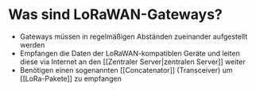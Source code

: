 # Was sind LoRaWAN-Gateways?
- Gateways müssen in regelmäßigen Abständen zueinander aufgestellt werden
- Empfangen die Daten der LoRaWAN-kompatiblen Geräte und leiten diese via Internet an den [[Zentraler Server|zentralen Server]] weiter
- Benötigen einen sogenannten [[Concatenator]] (Transceiver) um [[LoRa-Pakete]] zu empfangen